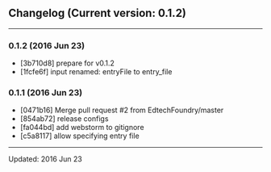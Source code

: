 ## Changelog (Current version: 0.1.2)

-----------------

### 0.1.2 (2016 Jun 23)

* [3b710d8] prepare for v0.1.2
* [1fcfe6f] input renamed: entryFile to entry_file

### 0.1.1 (2016 Jun 23)

* [0471b16] Merge pull request #2 from EdtechFoundry/master
* [854ab72] release configs
* [fa044bd] add webstorm to gitignore
* [c5a8117] allow specifying entry file

-----------------

Updated: 2016 Jun 23